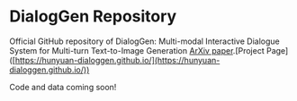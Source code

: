 # DialogGen Repository

Official GitHub repository of DialogGen: Multi-modal Interactive Dialogue System for Multi-turn Text-to-Image Generation [ArXiv paper]([https://arxiv.org/abs/2403.08857](https://arxiv.org/abs/2403.08857)).[Project Page]([https://hunyuan-dialoggen.github.io/](https://hunyuan-dialoggen.github.io/))



Code and data coming soon!
